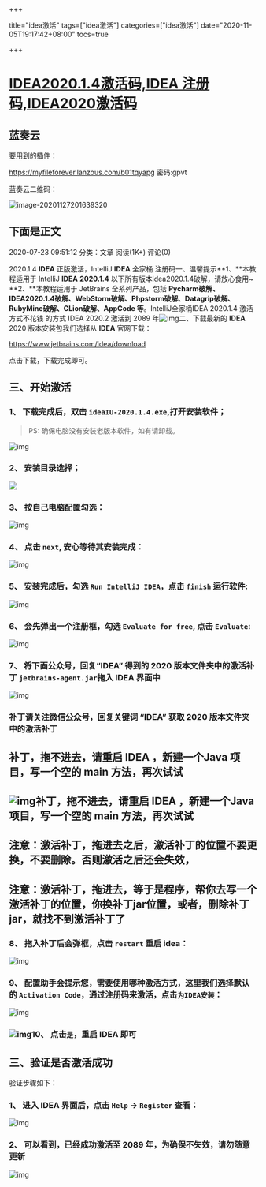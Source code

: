 +++

title="idea激活"
tags=["idea激活"]
categories=["idea激活"]
date="2020-11-05T19:17:42+08:00"
tocs=true

+++



# [ IDEA2020.1.4激活码,IDEA 注册码,IDEA2020激活码](https://tech.souyunku.com/?p=24545)



## 蓝奏云

要用到的插件：

https://myfileforever.lanzous.com/b01tqyapg
密码:gpvt

蓝奏云二维码：

![image-20201127201639320](https://gitee.com/yiyehub/CND/raw/main/image-20201127201639320.png)





## 下面是正文

2020-07-23 09:51:12 分类：文章 阅读(1K+) 评论(0)

2020.1.4 **IDEA** 正版激活，IntelliJ **IDEA** 全家桶 注册码一、温馨提示**1、**本教程适用于 IntelliJ **IDEA** **2020.1.4** 以下所有版本idea2020.1.4破解，请放心食用~
**2、**本教程适用于 JetBrains 全系列产品，包括 **Pycharm破解、**IDEA**2020.1.4破解、WebStorm破解、Phpstorm破解、Datagrip破解、RubyMine破解、CLion破解、AppCode 等**。IntelliJ全家桶IDEA 2020.1.4 激活方式不花钱 的方式 IDEA 2020.2 激活到 2089 年![img](C:%5CProgram%20Files%5CTypora%5CYinXiangBiJi.enex_files%5CImage.png)二、下载最新的 **IDEA** 2020 版本安装包我们选择从 **IDEA** 官网下载：

https://www.jetbrains.com/idea/download

点击下载，下载完成即可。

## 三、开始激活

### **1、** 下载完成后，双击 `ideaIU-2020.1.4.exe`,打开安装软件；

> PS: 确保电脑没有安装老版本软件，如有请卸载。

![img](https://gitee.com/yiyehub/CND/raw/main/Image%20%5B2%5D.png)

### **2、** 安装目录选择；

![](https://gitee.com/yiyehub/CND/raw/main/Image%20[2].png)

### **3、** 按自己电脑配置勾选：



![img](https://gitee.com/yiyehub/CND/raw/main/Image%20%5B4%5D.png)

### **4、** 点击 `next`, 安心等待其安装完成：

![img](https://gitee.com/yiyehub/CND/raw/main/Image%20%5B5%5D.png)

### **5、** 安装完成后，勾选 `Run IntelliJ IDEA`，点击 `finish` 运行软件:

![img](https://gitee.com/yiyehub/CND/raw/main/Image%20%5B6%5D.png)

### **6、** 会先弹出一个注册框，勾选 `Evaluate for free`, 点击 `Evaluate`:

![img](https://gitee.com/yiyehub/CND/raw/main/Image%20%5B7%5D.png)

### **7、** 将下面公众号，回复“IDEA” 得到的 2020 版本文件夹中的激活补丁 `jetbrains-agent.jar`拖入 **IDEA** 界面中

![img](https://gitee.com/yiyehub/CND/raw/main/Image%20%5B8%5D.png)

### 补丁请关注微信公众号，回复关键词 **“IDEA”** 获取 2020 版本文件夹中的激活补丁

## 补丁，拖不进去，请重启 IDEA ，新建一个Java 项目，写一个空的 main 方法，再次试试

## ![img](https://gitee.com/yiyehub/CND/raw/main/7.png)补丁，拖不进去，请重启 IDEA ，新建一个Java 项目，写一个空的 main 方法，再次试试

## 注意：激活补丁，拖进去之后，激活补丁的位置不要更换，不要删除。否则激活之后还会失效，

## 注意：激活补丁，拖进去，等于是程序，帮你去写一个激活补丁的位置，你换补丁jar位置，或者，删除补丁jar，就找不到激活补丁了

### **8、** 拖入补丁后会弹框，点击 `restart` 重启 **idea**：

![img](https://gitee.com/yiyehub/CND/raw/main/Image%20%5B9%5D.png)

### **9、** 配置助手会提示您，需要使用哪种激活方式，这里我们选择默认的 `Activation Code`，通过注册码来激活，点击`为IDEA安装`：

![img](https://gitee.com/yiyehub/CND/raw/main/Image%20%5B10%5D.png)

### ![img](https://gitee.com/yiyehub/CND/raw/main/Image%20%5B11%5D.png)**10、** 点击`是`，重启 **IDEA** 即可

## 三、验证是否激活成功

验证步骤如下：

### **1、** 进入 **IDEA** 界面后，点击 `Help` -> `Register` 查看：

![img](https://gitee.com/yiyehub/CND/raw/main/Image%20%5B12%5D.png)

### **2、** 可以看到，已经成功激活至 2089 年，为确保不失效，请勿随意更新

![img](https://gitee.com/yiyehub/CND/raw/main/Image%20%5B13%5D.png)